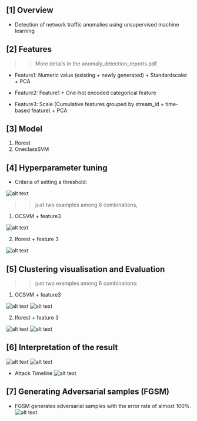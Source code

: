 ## [1] Overview
- Detection of network traffic anomalies using unsupervised machine learning 

## [2] Features
>> More details in the anomaly_detection_reports.pdf
- Feature1:
Numeric value (existing + newly generated) + Standardscaler + PCA

- Feature2:
Feature1 + One-hot encoded categorical feature

- Feature3:
Scale (Cumulative features grouped by stream_id + time-based feature) + PCA


## [3] Model
1. Iforest
2. OneclassSVM

## [4] Hyperparameter tuning
- Criteria of setting a threshold:

![alt text](https://github.com/kaiyoo/anomaly_detection/blob/main/imgs/threshold.png?raw=true)

>> just two examples among 6 combinations, 
1. OCSVM + feature3

![alt text](https://github.com/kaiyoo/anomaly_detection/blob/main/imgs/hp_f3_ocsvm.png?raw=true)

2. Iforest + feature 3

![alt text](https://github.com/kaiyoo/anomaly_detection/blob/main/imgs/f3_iforest_hp.png?raw=true)

## [5] Clustering visualisation and Evaluation
>> just two examples among 6 combinations:
1. OCSVM + feature3

![alt text](https://github.com/kaiyoo/anomaly_detection/blob/main/imgs/R_E_ocsvm_f3.png?raw=true)
![alt text](https://github.com/kaiyoo/anomaly_detection/blob/main/imgs/R_CV_ocsvm_f3.png?raw=true)

2. Iforest + feature 3

![alt text](https://github.com/kaiyoo/anomaly_detection/blob/main/imgs/R_E_iforest_f3.png?raw=true)
![alt text](https://github.com/kaiyoo/anomaly_detection/blob/main/imgs/R_CV_iforest_f3.png?raw=true)


## [6] Interpretation of the result
![alt text](https://github.com/kaiyoo/anomaly_detection/blob/main/imgs/FGSM.png?raw=true)
![alt text](https://github.com/kaiyoo/anomaly_detection/blob/main/imgs/top_conversation.png?raw=true)

- Attack Timeline
![alt text](https://github.com/kaiyoo/anomaly_detection/blob/main/imgs/attack_timeline.png?raw=true)


## [7] Generating Adversarial samples (FGSM)
- FGSM generates adversarial samples with the error rate of almost 100%. 
![alt text](https://github.com/kaiyoo/anomaly_detection/blob/main/imgs/FGSM.png?raw=true)
